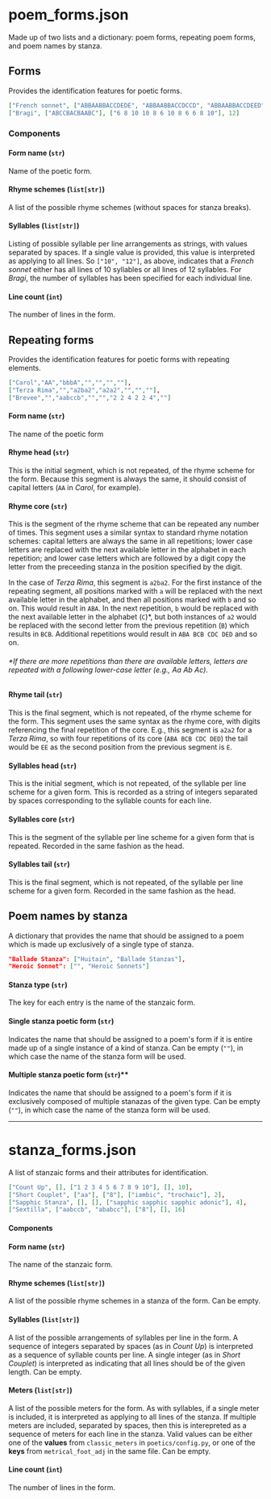 # poem_forms.json
Made up of two lists and a dictionary: poem forms, repeating poem forms, and poem names by stanza.

## Forms
Provides the identification features for poetic forms.
```json 
["French sonnet", ["ABBAABBACCDEDE", "ABBAABBACCDCCD", "ABBAABBACCDEED"], ["10", "12"], 14],
["Bragi", ["ABCCBACBAABC"], ["6 8 10 10 8 6 10 8 6 6 8 10"], 12]
```
### Components  
#### Form name (`str`)  
Name of the poetic form.

#### Rhyme schemes (`list[str]`)  
A list of the possible rhyme schemes (without spaces for stanza breaks).

#### Syllables (`list[str]`)  
Listing of possible syllable per line arrangements as strings, with values separated by spaces. If a single value is 
provided, this value is interpreted as applying to all lines. So `["10", "12"]`, as above, indicates that a _French 
sonnet_ either has all lines of 10 syllables or all lines of 12 syllables. For _Bragi_, the number of syllables has
been specified for each individual line.

#### Line count (`int`)  
The number of lines in the form.  

## Repeating forms
Provides the identification features for poetic forms with repeating elements.
```json 
["Carol","AA","bbbA","","","",""],
["Terza Rima","","a2ba2","a2a2","","",""],
["Brevee","","aabccb","","","2 2 4 2 2 4",""]
```
#### Form name (`str`)  
The name of the poetic form

#### Rhyme head (`str`)  
This is the initial segment, which is not repeated, of the rhyme scheme for the form. Because this segment is 
always the same, it should consist of capital letters (`AA` in _Carol_, for example).  

#### Rhyme core (`str`)  
This is the segment of the rhyme scheme that can be repeated any number of times. This segment uses 
a similar syntax to standard rhyme notation schemes: capital letters are always the same in all repetitions;
lower case letters are replaced with the next available letter in the alphabet in each repetition; and lower 
case letters which are followed by a digit copy the letter from the preceeding stanza in the position 
specified by the  digit.  

In the case of _Terza Rima_, this segment is `a2ba2`. For the first instance of the repeating segment, all 
positions marked with `a` will be replaced with the next available letter in the alphabet, and then all positions marked
with `b` and so on. This would result in `ABA`. In the next repetition, `b` would be replaced with the next available letter in the alphabet
(`C`)*, but both instances of `a2` would be replaced with the second letter from the previous repetition (`B`) which results in 
`BCB`. Additional repetitions would result in `ABA BCB CDC DED` and so on.

###### *If there are more repetitions than there are available letters, letters are repeated with a following lower-case letter (e.g., Aa Ab Ac). 

#### Rhyme tail (`str`)  
This is the final segment, which is not repeated, of the rhyme scheme for the form. This segment 
uses the same syntax as the rhyme core, with digits referencing the final repetition of the core. E.g., this segment is
`a2a2` for a _Terza Rima_, so with four repetitions of its core (`ABA BCB CDC DED`) the tail would be `EE` as the second 
position from the previous segment is `E`.

#### Syllables head (`str`)  
This is the initial segment, which is not repeated, of the syllable per line scheme for a given form.
This is recorded as a string of integers separated by spaces corresponding to the syllable counts for each line.

#### Syllables core (`str`)  
This is the segment of the syllable per line scheme for a given form that is repeated. Recorded in the same
fashion as the head. 

#### Syllables tail (`str`)  
This is the final segment, which is not repeated, of the syllable per line scheme for a given form.
Recorded in the same fashion as the head.  

## Poem names by stanza
A dictionary that provides the name that should be assigned to a poem which is made up exclusively of a single type of 
stanza.
```json 
"Ballade Stanza": ["Huitain", "Ballade Stanzas"],
"Heroic Sonnet": ["", "Heroic Sonnets"]
```
#### Stanza type (`str`)  
The key for each entry is the name of the stanzaic form.  

#### Single stanza poetic form (`str`)  
Indicates the name that should be assigned to a poem's form if it is entire made up of a single instance
of a kind of stanza. Can be empty (`""`), in which case the name of the stanza form will be used.

#### Multiple stanza poetic form (`str`)**   
Indicates the name that should be assigned to a poem's form if it is exclusively composed of multiple stanazas 
of the given type. Can be empty (`""`), in which case the name of the stanza form will be used.

---

# stanza_forms.json
A list of stanzaic forms and their attributes for identification.
```json 
["Count Up", [], ["1 2 3 4 5 6 7 8 9 10"], [], 10],
["Short Couplet", ["aa"], ["8"], ["iambic", "trochaic"], 2],
["Sapphic Stanza", [], [], ["sapphic sapphic sapphic adonic"], 4],
["Sextilla", ["aabccb", "ababcc"], ["8"], [], 16]
```
#### Components 
#### Form name (`str`)  
The name of the stanzaic form.  

#### Rhyme schemes (`list[str]`)  
A list of the possible rhyme schemes in a stanza of the form. Can be empty.

#### Syllables (`list[str]`)  
A list of the possible arrangements of syllables per line in the form. A sequence of integers
separated by spaces (as in _Count Up_) is interpreted as a sequence of syllable counts per line.
A single integer (as in _Short Couplet_) is interpreted as indicating that all lines should be of the given length.
 Can be empty.

#### Meters (`list[str]`)  
A list of the possible meters for the form. As with syllables, if a single meter is included, it is 
interpreted as applying to all lines of the stanza. If multiple meters are included, separated by spaces,
then this is interepreted as a sequence of meters for each line in the stanza. Valid values can be either
one of the **values** from `classic_meters` in `poetics/config.py`, or one of the **keys** from `metrical_foot_adj`
in the same file. Can be empty.

#### Line count (`int`)  
The number of lines in the form.
